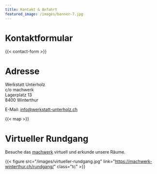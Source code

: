 ```yaml
---
title: Kontakt & Anfahrt
featured_image: /images/banner-7.jpg
---
```


# Kontaktformular

{{< contact-form >}}

# Adresse

Werkstatt Unterholz  
c/o machwerk  
Lagerplatz 13  
8400 Winterthur

E-Mail: info@werkstatt-unterholz.ch

{{< map >}}

# Virtueller Rundgang

Besuche das [machwerk](http://machwerk-winterthur.ch) virtuell und erkunde unsere Räume.

{{< figure src="/images/virtueller-rundgang.jpg" link="https://machwerk-winterthur.ch/rundgang/" class="tc" >}}
